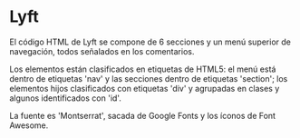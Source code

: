 # Lyft

El código HTML de Lyft se compone de 6 secciones y un menú superior de navegación, todos señalados en los comentarios.

Los elementos están clasificados en etiquetas de HTML5: el menú está dentro de etiquetas 'nav' y las secciones dentro de etiquetas 'section'; los elementos hijos clasificados con etiquetas 'div' y agrupadas en clases y algunos identificados con 'id'.

La fuente es 'Montserrat', sacada de Google Fonts y los íconos de Font Awesome.


